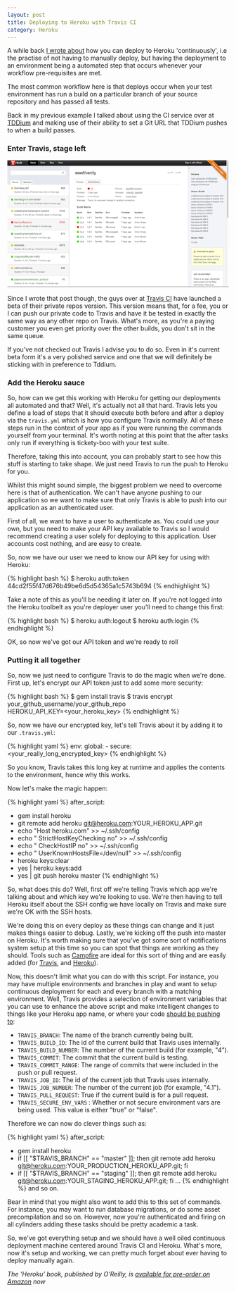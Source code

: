 ```yaml
---
layout: post
title: Deploying to Heroku with Travis CI
category: Heroku
---
```


A while back [I wrote about](/continuous-deployment-with-heroku/) how you can deploy to Heroku 'continuously',
i.e the practise of not having to manually deploy, but having the
deployment to an environment being a automated step that occurs whenever
your workflow pre-requisites are met.

The most common workflow here is that deploys occur when your test
environment has run a build on a particular branch of your source
repository and has passed all tests.

Back in my previous example I talked about using the CI service over at
[TDDium](http://www.tddium.com) and making use of their ability to set a Git URL that TDDium
pushes to when a build passes.

### Enter Travis, stage left

![Travis](/images/travis.png)

Since I wrote that post though, the guys over at [Travis
CI](http://travis-ci.org) have launched
a beta of their private repos version.  This version means that, for a
fee, you or I can push our private code to Travis and have it be tested
in exactly the same way as any other repo on Travis.  What's more, as
you're a paying customer you even get priority over the other builds,
you don't sit in the same queue.

If you've not checked out Travis I advise you to do so.  Even in it's
current beta form it's a very polished service and one that we will
definitely be sticking with in preference to Tddium.

### Add the Heroku sauce

So, how can we get this working with Heroku for getting our deployments
all automated and that?  Well, it's actually not all that hard.  Travis
lets you define a load of steps that it should execute both before and
after a deploy via the `travis.yml` which is how you configure Travis
normally.  All of these steps run in the context of your app as if you
were running the commands yourself from your terminal.  It's worth
noting at this point that the after tasks only run if everything is
tickety-boo with your test suite.

Therefore, taking this into account, you can probably start to see how
this stuff is starting to take shape.  We just need Travis to run the
push to Heroku for you.

Whilst this might sound simple, the biggest problem we need to overcome
here is that of authentication.  We can't have anyone pushing to our
application so we want to make sure that only Travis is able to push
into our application as an authenticated user.

First of all, we want to have a user to authenticate as.  You could use
your own, but you need to make your API key available to Travis so I
would recommend creating a user solely for deploying to this
application. User accounts cost nothing, and are easy to create.

So, now we have our user we need to know our API key for using with
Heroku:

{% highlight bash %}
$ heroku auth:token
44cd2f55f47d676b49be6d5d54365a1c5743b694
{% endhighlight %}

Take a note of this as you'll be needing it later on.  If you're not
logged into the Heroku toolbelt as you're deployer user you'll need to
change this first:

{% highlight bash %}
$ heroku auth:logout
$ heroku auth:login
{% endhighlight %}

OK, so now we've got our API token and we're ready to roll

### Putting it all together

So, now we just need to configure Travis to do the magic when we're
done.  First up, let's encrypt our API token just to add some more
security:

{% highlight bash %}
$ gem install travis
$ travis encrypt your_github_username/your_github_repo \
  HEROKU_API_KEY=<your_heroku_key>
{% endhighlight %}

So, now we have our encrypted key, let's tell Travis about it by adding
it to our `.travis.yml`:

{% highlight yaml %}
env:
  global:
    - secure: <your_really_long_encrypted_key>
{% endhighlight %}

So you know, Travis takes this long key at runtime and applies the
contents to the environment, hence why this works.

Now let's make the magic happen:

{% highlight yaml %}
after_script:
  - gem install heroku
  - git remote add heroku git@heroku.com:YOUR_HEROKU_APP.git
  - echo "Host heroku.com" >> ~/.ssh/config
  - echo "   StrictHostKeyChecking no" >> ~/.ssh/config
  - echo "   CheckHostIP no" >> ~/.ssh/config
  - echo "   UserKnownHostsFile=/dev/null" >> ~/.ssh/config
  - heroku keys:clear
  - yes | heroku keys:add
  - yes | git push heroku master
{% endhighlight %}

So, what does this do?  Well, first off we're telling Travis which app
we're talking about and which key we're looking to use.  We're then
having to tell Heroku itself about the SSH config we have locally on
Travis and make sure we're OK with the SSH hosts.

We're doing this on every deploy as these things can change and
it just makes things easier to debug.  Lastly, we're kicking off the
push into master on Heroku.  It's worth making sure that you've got some
sort of notifications system setup at this time so you can spot that
things are working as they should.  Tools such as
[Campfire](http://campfirenow.com/) are ideal for
this sort of thing and are easily added (for
[Travis](http://about.travis-ci.org/docs/user/notifications/), and
[Heroku](https://addons.heroku.com/deployhooks)).

Now, this doesn't limit what you can do with this script.  For instance,
you may have multiple environments and branches in play and want to
setup continuous deployment for each and every branch with a matching
environment.  Well, Travis provides a selection of environment variables
that you can use to enhance the above script and make intelligent
changes to things like your Heroku app name, or where your code [should
be pushing to](/deploying-topic-branches-to-heroku/):

* `TRAVIS_BRANCH`: The name of the branch currently being built.
* `TRAVIS_BUILD_ID`: The id of the current build that Travis uses
internally.
* `TRAVIS_BUILD_NUMBER`: The number of the current build (for example, "4").
* `TRAVIS_COMMIT`: The commit that the current build is testing.
* `TRAVIS_COMMIT_RANGE`: The range of commits that were included in the push
or pull request.
* `TRAVIS_JOB_ID`: The id of the current job that Travis uses internally.
* `TRAVIS_JOB_NUMBER`: The number of the current job (for example, "4.1").
* `TRAVIS_PULL_REQUEST`: True if the current build is for a pull request.
* `TRAVIS_SECURE_ENV_VARS` : Whether or not secure environment vars are being
used. This value is either "true" or "false".

Therefore we can now do clever things such as:

{% highlight yaml %}
after_script:
  - gem install heroku
  - if [[ "$TRAVIS_BRANCH" == "master" ]]; then git remote add heroku
      git@heroku.com:YOUR_PRODUCTION_HEROKU_APP.git; fi
  - if [[ "$TRAVIS_BRANCH" == "staging" ]]; then git remote add heroku
      git@heroku.com:YOUR_STAGING_HEROKU_APP.git; fi
  ...
{% endhighlight %}
and so on.

Bear in mind that you might also want to add this to this set of
commands.  For instance, you may want to run database migrations, or do
some asset precompilation and so on.  However, now you're authenticated
and firing on all cylinders adding these tasks should be pretty academic
a task.

So, we've got everything setup and we should have a well oiled
continuous deployment machine centered around Travis CI and Heroku. What's more, now it's setup and working, we can pretty much forget about
ever having to deploy manually again.

*The 'Heroku' book, published by O'Reilly, is [available for
pre-order on
Amazon](http://www.amazon.co.uk/gp/product/144934139X/ref=as_li_tf_tl?ie=UTF8&camp=1634&creative=6738&creativeASIN=144934139X&linkCode=as2&tag=neilmidd-21)
now*

